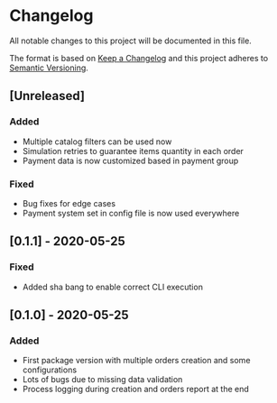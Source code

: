 # Changelog

All notable changes to this project will be documented in this file.

The format is based on [Keep a Changelog](http://keepachangelog.com/en/1.0.0/)
and this project adheres to [Semantic Versioning](http://semver.org/spec/v2.0.0.html).

## [Unreleased]
### Added
- Multiple catalog filters can be used now
- Simulation retries to guarantee items quantity in each order
- Payment data is now customized based in payment group

### Fixed
- Bug fixes for edge cases
- Payment system set in config file is now used everywhere

## [0.1.1] - 2020-05-25
### Fixed
- Added sha bang to enable correct CLI execution

## [0.1.0] - 2020-05-25
### Added
- First package version with multiple orders creation and some configurations
- Lots of bugs due to missing data validation
- Process logging during creation and orders report at the end
